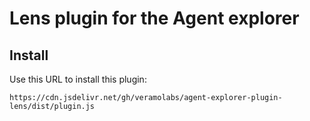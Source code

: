 # Lens plugin for the Agent explorer

## Install

Use this URL to install this plugin:

`https://cdn.jsdelivr.net/gh/veramolabs/agent-explorer-plugin-lens/dist/plugin.js`
